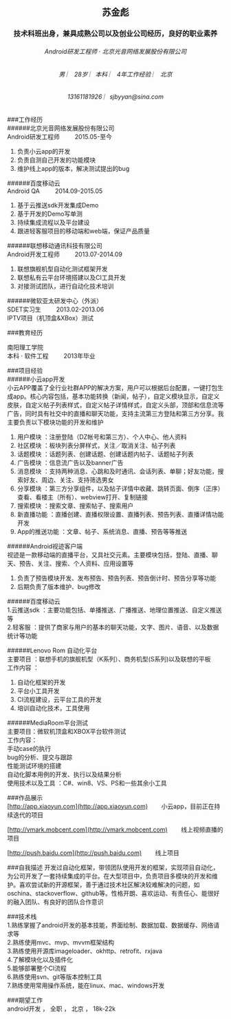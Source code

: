 <h2 align = "center">苏金彪</h2>
<h3 align = "center">技术科班出身，兼具成熟公司以及创业公司经历，良好的职业素养</h3>

<h6 align = "center" >Android研发工程师 · 北京光音网络发展股份有限公司</h6>
<h6 align = "center">男  ︳   28岁  ︳本科 ︳ 4年工作经验  ︳ 北京  </h6>
<h6 align = "center">13161181926 ︳sjbyyan@sina.com </h6>


 
###工作经历   
######北京光音网络发展股份有限公司  	
Android研发工程师   &nbsp;&nbsp;&nbsp;&nbsp;&nbsp;&nbsp;&nbsp;&nbsp;2015.05-至今  
1. 负责小云app的开发<br> 
2. 负责自测自己开发的功能模块<br>
3. 维护线上app的版本，解决测试提出的bug 

######百度移动云  	
Android QA  	&nbsp;&nbsp;&nbsp;&nbsp;&nbsp;&nbsp;&nbsp;&nbsp;2014.09-2015.05  
1. 基于云推送sdk开发集成Demo<br> 
2. 基于开发的Demo写单测<br>
3. 持续集成流程以及平台建设<br>
4. 跟进轻客服项目的移动端和web端，保证产品质量<br>

######联想移动通讯科技有限公司  	
Android开发工程师  	&nbsp;&nbsp;&nbsp;&nbsp;&nbsp;&nbsp;&nbsp;&nbsp;2013.07-2014.09  
1. 联想旗舰机型自动化测试框架开发<br> 
2. 联想私有云平台环境搭建以及CI工具开发<br> 
3. 对接测试团队，进行自动化技术培训 

######微软亚太研发中心（外派） 	
SDET实习生  	&nbsp;&nbsp;&nbsp;&nbsp;&nbsp;&nbsp;&nbsp;&nbsp;2013.02-2013.06  
IPTV项目（机顶盒&XBox）测试 

 

###教育经历  
 
南阳理工学院 	
本科 · 软件工程 	&nbsp;&nbsp;&nbsp;&nbsp;&nbsp;&nbsp;&nbsp;&nbsp;2013年毕业  

 
###项目经验  
######小云app开发 	
小云APP覆盖了全行业社群APP的解决方案，用户可以根据后台配置，一键打包生成app。核心内容包括，基本功能转换（新闻，帖子），自定义模块显示，自定义皮肤，自定义帖子列表样式，自定义帖子详情样式，自定义头部，顶部和信息流等广告，同时具有社交中的直播和聊天功能，支持主流第三方登陆和第三方分享。我主要负责以下模块功能的开发和维护<br> 
1. 用户模块 ：注册登陆（DZ帐号和第三方）、个人中心、他人资料<br>
2. 社区模块 ：板块列表分屏样式，关注／取消关注、帖子列表<br> 
3. 话题模块 ：话题列表、创建话题、创建话题内帖子、话题帖子列表<br> 
4. 广告模块 ：信息流广告以及banner广告<br> 
5. 消息模块 ：支持两种消息、心跳和及时通讯、会话列表、单聊；好友功能，搜索好友、周边、关注、支持筛选男女<br> 
6. 分享模块 ：第三方分享组件，以及帖子详情中收藏、跳转页面、倒序（正序）查看、看楼主（所有）、webview打开、复制链接<br> 
7. 搜索模块 ：搜索文章、搜索帖子、搜索用户<br> 
8. 新直播功能 ：直播创建、直播权限设置、直播列表、预告列表、直播详情功能开发<br> 
9. App的推送功能 ：文章、帖子、系统消息、直播、预告等等推送<br> 

######Android视迹客户端 	
视迹是一款移动端的直播平台，又具社交元素。主要模块包括，登陆、直播、聊天、预告、关注、搜索、个人资料、应用设置等<br>
1. 负责了预告模块开发、发布预告、预告列表、预告倒计时、预告分享等功能<br> 
2. 后期负责了版本维护、bug修改<br> 

######百度移动云 	
1.云推送sdk ：主要功能包括、单播推送、广播推送、地理位置推送、自定义推送等<br>
2.轻客服 ：提供了商家与用户的基本的聊天功能，文字、图片、语音、以及数据统计等功能<br> 

######Lenovo Rom 自动化平台	
主要项目 ：联想手机的旗舰机型（K系列）、商务机型(S系列)以及联想的平板<br>
工作内容 ：<br> 
1. 自动化框架的开发<br> 
2. 平台小工具开发<br>
3. CI流程建设，云平台工具的开发<br> 
4. 培训自动化技术，工具使用<br> 

######MediaRoom平台测试 	
主要项目：微软机顶盒和XBOX平台软件测试<br> 
工作内容：<br>
手动case的执行<br>
bug的分析、提交与跟踪<br> 
性能测试环境的搭建<br> 
自动化脚本用例的开发、执行以及结果分析<br> 
使用技术以及工具 ：C#、win8、VS、PS和一些其余小工具 <br>

 
###作品展示  
[http://app.xiaoyun.com](http://app.xiaoyun.com)  &nbsp;&nbsp;&nbsp;&nbsp;&nbsp;&nbsp;	小云app，目前正在持续迭代的项目 <br>

[http://vmark.mobcent.com](http://vmark.mobcent.com)  &nbsp;&nbsp;&nbsp;&nbsp;&nbsp;&nbsp;	线上视频直播的项目 <br>

[http://push.baidu.com](http://push.baidu.com)  &nbsp;&nbsp;&nbsp;&nbsp;&nbsp;&nbsp;	线上项目 

 
###自我描述 
开发过自动化框架，带领团队使用开发的框架，实现项目自动化，为公司开发了一套持续集成的平台。在大型项目中，负责项目多模块的开发和维护。喜欢尝试新的开源框架，善于通过技术社区解决较难解决的问题，如oschina、stackoverflow、github等。性格开朗、喜欢运动、有责任心、能很好的融入团队、有良好的团队合作意识
 
###技术栈  
1.熟练掌握了android开发的基本技能，界面绘制、数据加载、数据缓存、网络请求等<br> 
2.熟练使用mvc、mvp、mvvm框架结构<br>
3.熟练使用开源库imageloader、okhttp、retrofit、rxjava<br>
4.了解模块化以及插件化<br>
5.能够部署整个CI流程<br>
6.熟练使用svn、git等版本控制工具<br>
7.熟练使用常用操作系统，能在linux、mac、windows开发<br>

###期望工作  
android开发  ，  全职  ，  北京  ，  18k-22k   
